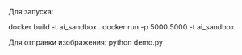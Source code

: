 Для запуска:

docker build -t ai_sandbox .
docker run -p 5000:5000 -t ai_sandbox


Для отправки изображения:
python demo.py
